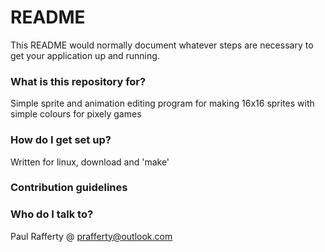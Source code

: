 # README #

This README would normally document whatever steps are necessary to get your application up and running.

### What is this repository for? ###

Simple sprite and animation editing program for making 16x16 sprites with simple colours for pixely games

### How do I get set up? ###

Written for linux, download and 'make'

### Contribution guidelines ###


### Who do I talk to? ###
Paul Rafferty @ prafferty@outlook.com
